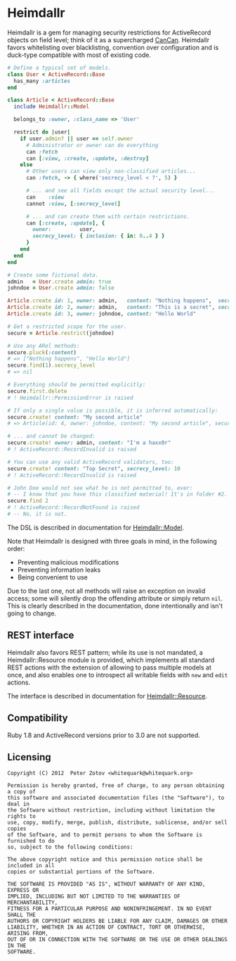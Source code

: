 Heimdallr
=========

Heimdallr is a gem for managing security restrictions for ActiveRecord objects on field level; think
of it as a supercharged [CanCan](https://github.com/ryanb/cancan). Heimdallr favors whitelisting over blacklisting,
convention over configuration and is duck-type compatible with most of existing code.

``` ruby
# Define a typical set of models.
class User < ActiveRecord::Base
  has_many :articles
end

class Article < ActiveRecord::Base
  include Heimdallr::Model

  belongs_to :owner, :class_name => 'User'

  restrict do |user|
    if user.admin? || user == self.owner
      # Administrator or owner can do everything
      can :fetch
      can [:view, :create, :update, :destroy]
    else
      # Other users can view only non-classified articles...
      can :fetch, -> { where('secrecy_level < ?', 5) }

      # ... and see all fields except the actual security level...
      can    :view
      cannot :view, [:secrecy_level]

      # ... and can create them with certain restrictions.
      can [:create, :update], {
        owner:         user,
        secrecy_level: { inclusion: { in: 0..4 } }
      }
    end
  end
end

# Create some fictional data.
admin   = User.create admin: true
johndoe = User.create admin: false

Article.create id: 1, owner: admin,   content: "Nothing happens",  secrecy_level: 0
Article.create id: 2, owner: admin,   content: "This is a secret", secrecy_level: 10
Article.create id: 3, owner: johndoe, content: "Hello World"

# Get a restricted scope for the user.
secure = Article.restrict(johndoe)

# Use any ARel methods:
secure.pluck(:content)
# => ["Nothing happens", "Hello World"]
secure.find(1).secrecy_level
# => nil

# Everything should be permitted explicitly:
secure.first.delete
# ! Heimdallr::PermissionError is raised

# If only a single value is possible, it is inferred automatically:
secure.create! content: "My second article"
# => Article(id: 4, owner: johndoe, content: "My second article", security_level: 0)

# ... and cannot be changed:
secure.create! owner: admin, content: "I'm a haxx0r"
# ! ActiveRecord::RecordInvalid is raised

# You can use any valid ActiveRecord validators, too:
secure.create! content: "Top Secret", secrecy_level: 10
# ! ActiveRecord::RecordInvalid is raised

# John Doe would not see what he is not permitted to, ever:
# -- I know that you have this classified material! It's in folder #2.
secure.find 2
# ! ActiveRecord::RecordNotFound is raised
# -- No, it is not.
```

The DSL is described in documentation for [Heimdallr::Model](http://rubydoc.info/gems/heimdallr/0.0.1/Heimdallr/Model).

Note that Heimdallr is designed with three goals in mind, in the following order:

 * Preventing malicious modifications
 * Preventing information leaks
 * Being convenient to use

Due to the last one, not all methods will raise an exception on invalid access; some will silently drop the offending
attribute or simply return `nil`. This is clearly described in the documentation, done intentionally and isn't
going to change.

REST interface
--------------

Heimdallr also favors REST pattern; while its use is not mandated, a Heimdallr::Resource module is provided, which
implements all standard REST actions with the extension of allowing to pass multiple models at once, and also enables
one to introspect all writable fields with `new` and `edit` actions.

The interface is described in documentation for [Heimdallr::Resource](http://rubydoc.info/gems/heimdallr/0.0.1/Heimdallr/Resource).

Compatibility
-------------

Ruby 1.8 and ActiveRecord versions prior to 3.0 are not supported.

Licensing
---------

    Copyright (C) 2012  Peter Zotov <whitequark@whitequark.org>

    Permission is hereby granted, free of charge, to any person obtaining a copy of
    this software and associated documentation files (the "Software"), to deal in
    the Software without restriction, including without limitation the rights to
    use, copy, modify, merge, publish, distribute, sublicense, and/or sell copies
    of the Software, and to permit persons to whom the Software is furnished to do
    so, subject to the following conditions:

    The above copyright notice and this permission notice shall be included in all
    copies or substantial portions of the Software.

    THE SOFTWARE IS PROVIDED "AS IS", WITHOUT WARRANTY OF ANY KIND, EXPRESS OR
    IMPLIED, INCLUDING BUT NOT LIMITED TO THE WARRANTIES OF MERCHANTABILITY,
    FITNESS FOR A PARTICULAR PURPOSE AND NONINFRINGEMENT. IN NO EVENT SHALL THE
    AUTHORS OR COPYRIGHT HOLDERS BE LIABLE FOR ANY CLAIM, DAMAGES OR OTHER
    LIABILITY, WHETHER IN AN ACTION OF CONTRACT, TORT OR OTHERWISE, ARISING FROM,
    OUT OF OR IN CONNECTION WITH THE SOFTWARE OR THE USE OR OTHER DEALINGS IN THE
    SOFTWARE.